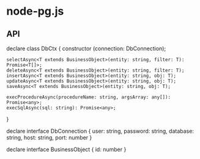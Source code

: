 # node-pg.js

## API

declare class DbCtx {
    constructor (connection: DbConnection);
    
    selectAsync<T extends BusinessObject>(entity: string, filter: T): Promise<T[]>;
    deleteAsync<T extends BusinessObject>(entity: string, filter: T);
    insertAsync<T extends BusinessObject>(entity: string, obj: T);
    updateAsync<T extends BusinessObject>(entity: string, obj: T);
    saveAsync<T extends BusinessObject>(entity: string, obj: T);

    execProcedureAsync(procedureName: string, argsArray: any[]): Promise<any>;
    execSqlAsync(sql: string): Promise<any>; 
}

declare interface DbConnection {
    user: string,
    password: string,
    database: string,
    host: string,
    port: number
}

declare interface BusinessObject {
    id: number
}